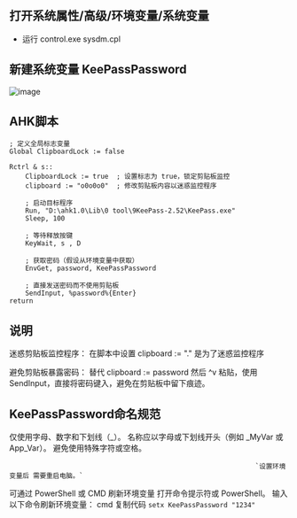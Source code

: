 ## 打开系统属性/高级/环境变量/系统变量

- 运行 control.exe sysdm.cpl

## 新建系统变量 KeePassPassword

![image](https://github.com/user-attachments/assets/8a9f592a-9170-41b6-8084-9d2f64546abe)

## AHK脚本

```
; 定义全局标志变量
Global ClipboardLock := false

Rctrl & s::
    ClipboardLock := true  ; 设置标志为 true，锁定剪贴板监控
    clipboard := "o0o0o0"  ; 修改剪贴板内容以迷惑监控程序
    
    ; 启动目标程序
    Run, "D:\ahk1.0\Lib\0 tool\9KeePass-2.52\KeePass.exe"
    Sleep, 100
    
    ; 等待释放按键
    KeyWait, s , D
    
    ; 获取密码（假设从环境变量中获取）
    EnvGet, password, KeePassPassword
    
    ; 直接发送密码而不使用剪贴板
    SendInput, %password%{Enter}
return
```

## 说明

迷惑剪贴板监控程序：
在脚本中设置 clipboard := "." 是为了迷惑监控程序

避免剪贴板暴露密码：
替代 clipboard := password 然后 ^v 粘贴，使用 SendInput，直接将密码键入，避免在剪贴板中留下痕迹。

## KeePassPassword命名规范

仅使用字母、数字和下划线（_）。
名称应以字母或下划线开头（例如 _MyVar 或 App_Var）。
避免使用特殊字符或空格。

                                                                  `设置环境变量后 需要重启电脑。`




可通过 PowerShell 或 CMD 刷新环境变量
打开命令提示符或 PowerShell。
输入以下命令刷新环境变量：
cmd
复制代码
`setx KeePassPassword "1234"`
